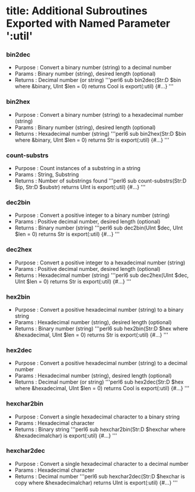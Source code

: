 # title: Additional Subroutines Exported with Named Parameter ':util'

### bin2dec
- Purpose : Convert a binary number (string) to a decimal number
- Params  : Binary number (string), desired length (optional)
- Returns : Decimal number (or string)
'''perl6
sub bin2dec(Str:D $bin where &binary, UInt $len = 0)
  returns Cool is export(:util) {#...}
'''

### bin2hex
- Purpose : Convert a binary number (string) to a hexadecimal number (string)
- Params  : Binary number (string), desired length (optional)
- Returns : Hexadecimal number (string)
'''perl6
sub bin2hex(Str:D $bin where &binary, UInt $len = 0)
  returns Str is export(:util) {#...}
'''

### count-substrs
- Purpose : Count instances of a substring in a string
- Params  : String, Substring
- Returns : Number of substrings found
'''perl6
sub count-substrs(Str:D $ip, Str:D $substr)
  returns UInt is export(:util) {#...}
'''

### dec2bin
- Purpose : Convert a positive integer to a binary number (string)
- Params  : Positive decimal number, desired length (optional)
- Returns : Binary number (string)
'''perl6
sub dec2bin(UInt $dec, UInt $len = 0)
  returns Str is export(:util) {#...}
'''

### dec2hex
- Purpose : Convert a positive integer to a hexadecimal number (string)
- Params  : Positive decimal number, desired length (optional)
- Returns : Hexadecimal number (string)
'''perl6
sub dec2hex(UInt $dec, UInt $len = 0)
  returns Str is export(:util) {#...}
'''

### hex2bin
- Purpose : Convert a positive hexadecimal number (string) to a binary string
- Params  : Hexadecimal number (string), desired length (optional)
- Returns : Binary number (string)
'''perl6
sub hex2bin(Str:D $hex where &hexadecimal, UInt $len = 0)
  returns Str is export(:util) {#...}
'''

### hex2dec
- Purpose : Convert a positive hexadecimal number (string) to a decimal number
- Params  : Hexadecimal number (string), desired length (optional)
- Returns : Decimal number (or string)
'''perl6
sub hex2dec(Str:D $hex where &hexadecimal, UInt $len = 0)
  returns Cool is export(:util) {#...}
'''

### hexchar2bin
- Purpose : Convert a single hexadecimal character to a binary string
- Params  : Hexadecimal character
- Returns : Binary string
'''perl6
sub hexchar2bin(Str:D $hexchar where &hexadecimalchar)
  is export(:util) {#...}
'''

### hexchar2dec
- Purpose : Convert a single hexadecimal character to a decimal number
- Params  : Hexadecimal character
- Returns : Decimal number
'''perl6
sub hexchar2dec(Str:D $hexchar is copy where &hexadecimalchar)
  returns UInt is export(:util) {#...}
'''
